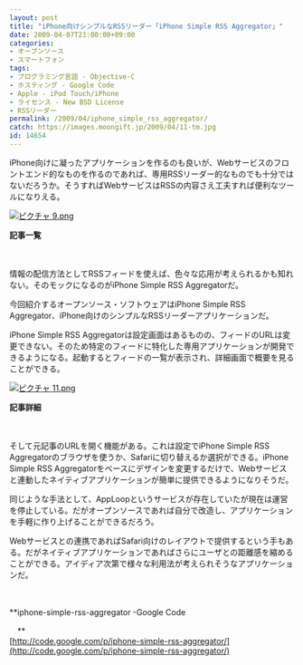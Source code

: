 ```yaml
---
layout: post
title: "iPhone向けシンプルなRSSリーダー「iPhone Simple RSS Aggregator」"
date: 2009-04-07T21:00:00+09:00
categories:
- オープンソース
- スマートフォン
tags: 
- プログラミング言語 - Objective-C
- ホスティング - Google Code
- Apple - iPod Touch/iPhone
- ライセンス - New BSD License
- RSSリーダー
permalink: /2009/04/iphone_simple_rss_aggregator/
catch: https://images.moongift.jp/2009/04/11-tm.jpg
id: 14654
---
```

iPhone向けに凝ったアプリケーションを作るのも良いが、Webサービスのフロントエンド的なものを作るのであれば、専用RSSリーダー的なものでも十分ではないだろうか。そうすればWebサービスはRSSの内容さえ工夫すれば便利なツールになりえる。

  

[![ピクチャ 9.png](https://images.moongift.jp/2009/04/9-tm2.jpg)](https://images.moongift.jp/2009/04/92.png)  
  
**記事一覧**

  

　

  

情報の配信方法としてRSSフィードを使えば、色々な応用が考えられるかも知れない。そのモックになるのがiPhone Simple RSS Aggregatorだ。

  

今回紹介するオープンソース・ソフトウェアはiPhone Simple RSS Aggregator、iPhone向けのシンプルなRSSリーダーアプリケーションだ。

  
<!--more-->

iPhone Simple RSS Aggregatorは設定画面はあるものの、フィードのURLは変更できない。そのため特定のフィードに特化した専用アプリケーションが開発できるようになる。起動するとフィードの一覧が表示され、詳細画面で概要を見ることができる。

  

[![ピクチャ 11.png](https://images.moongift.jp/2009/04/11-tm.jpg)](https://images.moongift.jp/2009/04/11.png)  
  
**記事詳細**

  

　

  

そして元記事のURLを開く機能がある。これは設定でiPhone Simple RSS Aggregatorのブラウザを使うか、Safariに切り替えるか選択ができる。iPhone Simple RSS Aggregatorをベースにデザインを変更するだけで、Webサービスと連動したネイティブアプリケーションが簡単に提供できるようになりそうだ。

  

同じような手法として、AppLoopというサービスが存在していたが現在は運営を停止している。だがオープンソースであれば自分で改造し、アプリケーションを手軽に作り上げることができるだろう。

  

Webサービスとの連携であればSafari向けのレイアウトで提供するという手もある。だがネイティブアプリケーションであればさらにユーザとの距離感を縮めることができる。アイディア次第で様々な利用法が考えられそうなアプリケーションだ。

  

　

  

**iphone-simple-rss-aggregator -Google Code  
  
　**  
  [http://code.google.com/p/iphone-simple-rss-aggregator/](http://code.google.com/p/iphone-simple-rss-aggregator/)

  
